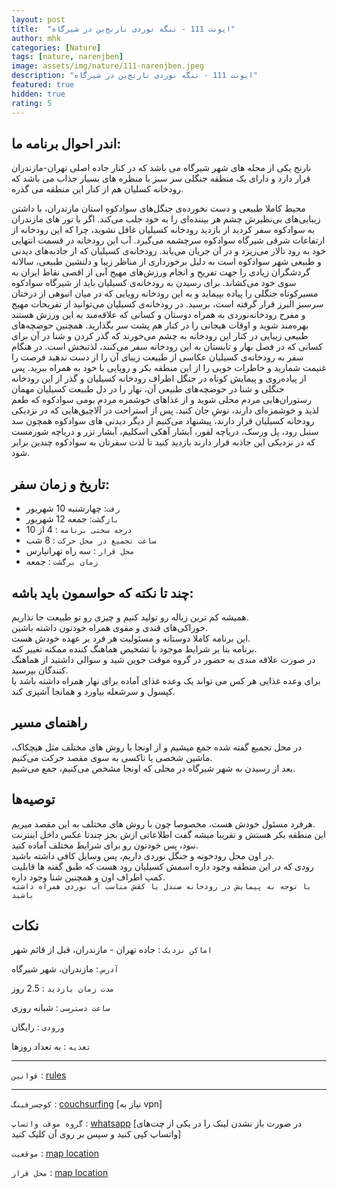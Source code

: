 ```yaml
---
layout: post
title:  "ایونت 111 - تنگه نوردی نارنج‌بن در شیرگاه"
author: mhk
categories: [Nature]
tags: [nature, narenjben]
image: assets/img/nature/111-narenjben.jpeg
description: "ایونت 111 - تنگه نوردی نارنج‌بن در شیرگاه"
featured: true
hidden: true
rating: 5
---
```


## اندر احوال برنامه ما:  
نارنج یکی از محله های شهر شیرگاه می باشد که در کنار جاده اصلی تهران-مازندران قرار دارد و دارای یک منطقه جنگلی سر سبز با  منظره های بسیار جذاب می باشد که رودخانه کسلیان هم از کنار این منطقه می گذره.  

محیط کاملا طبیعی و دست نخورده‌ی جنگل‌های سوادکوهِ استان مازندران، با داشتن زیبایی‌های بی‌نظیرش چشم هر بیننده‌ای را به خود جلب می‌کند. اگر با تور های مازندران به سوادکوه سفر کردید از بازدید رودخانه‌ کسیلیان غافل نشوید، چرا که این رودخانه از ارتفاعات شرقی شیرگاه سوادکوه سرچشمه می‌گیرد. آب این رودخانه در قسمت انتهایی خود به رود تالار می‌ریزد و در آن جریان می‌یابد. رودخانه‌ی کسیلیان که از جاذبه‌های دیدنی و طبیعی شهر سوادکوه است به دلیل برخورداری از مناظر زیبا و دلنشین طبیعی، سالانه گردشگران زیادی را جهت تفریح و انجام ورزش‌های مهیج آبی از اقصی نقاط ایران به سوی خود می‌کشاند. برای رسیدن به رودخانه‌ی کسیلیان باید از شیرگاه سوادکوه مسیرکوتاه جنگلی را پیاده بپیماید و به این رودخانه رویایی که در میان انبوهی از درختان سرسبز البرز قرار گرفته است، برسید. در رودخانه‌ی‌ کسیلیان می‌توانید از تفریحات مهیج و مفرح رودخانه‌نوردی به همراه دوستان و کسانی که علاقه‌مند به این ورزش هستند بهره‌مند شوید و اوقات هیجانی را در کنار هم پشت سر بگذارید. همچنین حوضچه‌های طبیعی زیبایی در کنار این رودخانه به چشم می‌خورند که گذر کردن و شنا در آن برای کسانی که در فصل بهار و تابستان به این رودخانه سفر می‌کنند، لذتبخش است. در هنگام سفر به رودخانه‌ی کسیلیان عکاسی از طبیعت زیبای آن را از دست ندهید فرصت را غنیمت شمارید و خاطرات خوبی را از این منطقه بکر و رویایی با خود به همراه ببرید. پس از پیاده‌روی و پیمایش کوتاه در جنگل اطراف رودخانه کسیلیان و گذر از این رودخانه جنگلی و شنا در حوضچه‌های طبیعی آن، نهار را در دل طبیعت کسیلیان مهمان رستوران‌هایی مردم محلی شوید و از غذاهای خوشمزه مردم بومی سوادکوه که طعم لذیذ و خوشمزه‌ای دارند، نوشِ جان کنید. پس از استراحت در آلاچیق‌هایی که در نزدیکی رودخانه کسیلیان قرار دارند، پیشنهاد می‌کنیم از دیگر دیدنی های سوادکوه همچون سد سنبل رود، پل ورسک، دریاچه لفور، آبشار آهکی اسکلیم، آبشار تزر و دریاچه شورمست که در نزدیکی این جاذبه قرار دارند بازدید کنید تا لذت سفرتان به سوادکوه چندین برابر شود.  

## تاریخ و زمان سفر:  
  - `رفت`: چهارشنبه 10 شهریور  
  - `بازگشت`: جمعه 12 شهریور   
  - `درجه سختی برنامه` : 4 از 10  
  - `ساعت تجمیع در محل حرکت` : 8 شب
  - `محل قرار` : سه راه تهرانپارس
  - `زمان برگشت` : جمعه

## چند تا نکته که حواسمون باید باشه:  
همیشه کم ترین زباله رو تولید کنیم و چیزی رو تو طبیعت جا نذاریم.  
خوراکی‌های قندی و مقوی همراه خودتون داشته باشین.  
این برنامه کاملا دوستانه و مسئولیت هر فرد بر عهده خودش هست.  
برنامه بنا بر شرایط موجود با تشخیص هماهنگ کننده ممکنه تغییر کنه.  
در صورت علاقه مندی به حضور در گروه موقت جوین شید و سوالی داشتید از هماهنگ کنندگان بپرسید.  
برای وعده‌ غذایی هر کس می تواند یک وعده غذای آماده برای نهار همراه داشته باشد یا کپسول و سرشعله بیاورد و همانجا آشپزی کند.  

## راهنمای مسیر
در محل تجمیع گفته شده جمع میشیم و از اونجا با روش های مختلف مثل هیچکاک، ماشین شخصی یا تاکسی به سوی مقصد حرکت می‌کنیم.  
بعد از رسیدن به شهر شیرگاه در محلی که اونجا مشخص می‌کنیم، جمع می‌شیم.  

## توصیه‌ها
هرفرد مسئول خودش هست، مخصوصا چون با روش های مختلف به این مقصد میریم.  
این منطقه بکر هستش و تقریبا میشه گفت اطلاعاتی ازش بجز چندتا عکس داخل اینترنت نبود، پس خودتون رو برای شرایط مختلف آماده کنید.  
در اون محل رودخونه و جنگل نوردی داریم، پس وسایل کافی داشته باشید.  
رودی که در این منطقه وجود داره اسمش کسیلیان رود هست که طبق گفته ها قابلیت کمپ اطراف اون و همچنین شنا وجود داره.  
`با توجه به پیمایش در رودخانه صندل یا کفش مناسب آب نوردی همراه داشته باشید`

## نکات

`اماکن نزدیک` : جاده تهران - مازندران، قبل از قائم شهر  

`آدرس` : مازندران، شهر شیرگاه  

`مدت زمان بازدید` : 2.5 روز  

`ساعت دسترسی` : شبانه روزی  

`ورودی` : رایگان  

`تغذیه` : به تعداد روزها

---

`قوانین` : [rules](/rules-weekend)  

---

`کوچسرفینگ` : [couchsurfing](https://www.couchsurfing.com/events/111) [نیاز به vpn]

`گروه موقت واتساپ` : [whatsapp](https://chat.whatsapp.com/KCvvASIcRg65ZZfhQttRlo) [در صورت باز نشدن لینک را در یکی از چت‌های واتساپ کپی کنید و سپس بر روی آن کلیک کنید]

`موقعیت` : [map location](https://www.google.com/maps/place/Narenj+Ben,+Shirgah,+Mazandaran+Province/data=!4m2!3m1!1s0x3f854e14814a4e0d:0xf0bc372dc264fda?sa=X&ved=2ahUKEwjH3t6F49ryAhWLDcAKHagKAuUQ8gF6BAgZEAE)

`محل قرار` : [map location](https://www.google.com/search?newwindow=1&tbs=lf:1,lf_ui:2&tbm=lcl&sxsrf=AOaemvJ_eVrthAZVtFDiEIwD8c0JVXVu1A:1630396192530&q=%D8%B3%D9%87+%D8%B1%D8%A7%D9%87+%D8%AA%D9%87%D8%B1%D8%A7%D9%86%D9%BE%D8%A7%D8%B1%D8%B3&rflfq=1&num=10&ved=2ahUKEwid7JeP49ryAhUjnVwKHddACgQQtgN6BAgPEAM#rlfi=hd:;si:;mv:[[35.8108246,51.5522989],[35.7177223,51.4685813]];tbs:lrf:!1m4!1u3!2m2!3m1!1e1!1m4!1u2!2m2!2m1!1e1!2m1!1e2!2m1!1e3!3sIAE,lf:1,lf_ui:2)

